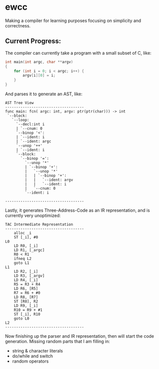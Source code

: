 # ewcc
Making a compiler for learning purposes focusing on simplicity and correctness.

## Current Progress:
The compiler can currently take a program with a small subset of C, like:

```C
int main(int argc, char **argv)
{
	for (int i = 0; i < argc; i++) {
		argv[i][0] = i;
	}
}
```
And parses it to generate an AST, like:

```
AST Tree View
------------------------------------
func main: fcn( argc: int, argv: ptr(ptr(char))) -> int
 `--block:
   `--loop:
     `--decl:int i
     | `--cnum: 0
     `--binop '<':
     | `--ident: i
     | `--ident: argc
     `--unop '++'
     | `--ident: i
     `--block:
       `--binop '=':
         `--unop '*'
         | `--binop '+':
         |   `--unop '*'
         |   | `--binop '+':
         |   |   `--ident: argv
         |   |   `--ident: i
         |   `--cnum: 0
         `--ident: i

------------------------------------
```
Lastly, it generates Three-Address-Code as an IR representation, and is currently very unoptimized:

```
TAC Intermediate Representation
------------------------------------
	alloc _i
	ST [_i], #0
L0
	LD R0, [_i]
	LD R1, [_argc]
	R0 < R1
	ifneq L2
	goto L1
L1
	LD R2, [_i]
	LD R3, [_argv]
	LD R4, [_i]
	R5 = R3 + R4
	LD R6, [R5]
	R7 = R6 + #0
	LD R8, [R7]
	ST [R8], R2
	LD R9, [_i]
	R10 = R9 + #1
	ST [_i], R10
	goto L0
L2
------------------------------------

```

Now finishing up the parser and IR representation, then will start the code generation.
Missing random parts that I am filling in:
- string & character literals
- do/while and switch
- random operators
